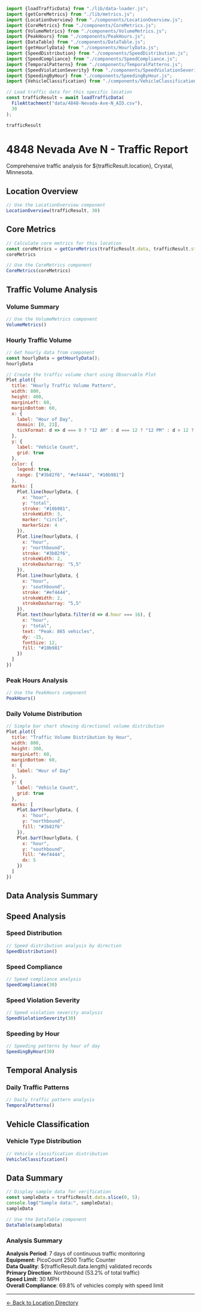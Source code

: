 ```js
import {loadTrafficData} from "./lib/data-loader.js";
import {getCoreMetrics} from "./lib/metrics.js";
import {LocationOverview} from "./components/LocationOverview.js";
import {CoreMetrics} from "./components/CoreMetrics.js";
import {VolumeMetrics} from "./components/VolumeMetrics.js";
import {PeakHours} from "./components/PeakHours.js";
import {DataTable} from "./components/DataTable.js";
import {getHourlyData} from "./components/HourlyData.js";
import {SpeedDistribution} from "./components/SpeedDistribution.js";
import {SpeedCompliance} from "./components/SpeedCompliance.js";
import {TemporalPatterns} from "./components/TemporalPatterns.js";
import {SpeedViolationSeverity} from "./components/SpeedViolationSeverity.js";
import {SpeedingByHour} from "./components/SpeedingByHour.js";
import {VehicleClassification} from "./components/VehicleClassification.js";
```

```js
// Load traffic data for this specific location
const trafficResult = await loadTrafficData(
  FileAttachment("data/4848-Nevada-Ave-N_AIO.csv"),
  30
);

trafficResult
```

# 4848 Nevada Ave N - Traffic Report

Comprehensive traffic analysis for ${trafficResult.location}, Crystal, Minnesota.

## Location Overview

```js
// Use the LocationOverview component
LocationOverview(trafficResult, 30)
```

## Core Metrics

```js
// Calculate core metrics for this location
const coreMetrics = getCoreMetrics(trafficResult.data, trafficResult.structure, 30);
coreMetrics
```

```js
// Use the CoreMetrics component
CoreMetrics(coreMetrics)
```

## Traffic Volume Analysis

### Volume Summary

```js
// Use the VolumeMetrics component
VolumeMetrics()
```

### Hourly Traffic Volume

```js
// Get hourly data from component
const hourlyData = getHourlyData();
hourlyData
```

```js
// Create the traffic volume chart using Observable Plot
Plot.plot({
  title: "Hourly Traffic Volume Pattern",
  width: 800,
  height: 400,
  marginLeft: 60,
  marginBottom: 60,
  x: {
    label: "Hour of Day",
    domain: [0, 23],
    tickFormat: d => d === 0 ? "12 AM" : d === 12 ? "12 PM" : d > 12 ? `${d-12} PM` : `${d} AM`
  },
  y: {
    label: "Vehicle Count",
    grid: true
  },
  color: {
    legend: true,
    range: ["#3b82f6", "#ef4444", "#10b981"]
  },
  marks: [
    Plot.line(hourlyData, {
      x: "hour",
      y: "total",
      stroke: "#10b981",
      strokeWidth: 3,
      marker: "circle",
      markerSize: 4
    }),
    Plot.line(hourlyData, {
      x: "hour", 
      y: "northbound",
      stroke: "#3b82f6",
      strokeWidth: 2,
      strokeDasharray: "5,5"
    }),
    Plot.line(hourlyData, {
      x: "hour",
      y: "southbound", 
      stroke: "#ef4444",
      strokeWidth: 2,
      strokeDasharray: "5,5"
    }),
    Plot.text(hourlyData.filter(d => d.hour === 16), {
      x: "hour",
      y: "total",
      text: "Peak: 865 vehicles",
      dy: -15,
      fontSize: 12,
      fill: "#10b981"
    })
  ]
})
```

### Peak Hours Analysis

```js
// Use the PeakHours component
PeakHours()
```

### Daily Volume Distribution

```js
// Simple bar chart showing directional volume distribution
Plot.plot({
  title: "Traffic Volume Distribution by Hour",
  width: 800,
  height: 300,
  marginLeft: 60,
  marginBottom: 60,
  x: {
    label: "Hour of Day"
  },
  y: {
    label: "Vehicle Count",
    grid: true
  },
  marks: [
    Plot.barY(hourlyData, {
      x: "hour",
      y: "northbound",
      fill: "#3b82f6"
    }),
    Plot.barY(hourlyData, {
      x: "hour",
      y: "southbound",
      fill: "#ef4444",
      dx: 5
    })
  ]
})
```

## Data Analysis Summary

## Speed Analysis

### Speed Distribution

```js
// Speed distribution analysis by direction
SpeedDistribution()
```

### Speed Compliance

```js
// Speed compliance analysis
SpeedCompliance(30)
```

### Speed Violation Severity

```js
// Speed violation severity analysis
SpeedViolationSeverity(30)
```

### Speeding by Hour

```js
// Speeding patterns by hour of day
SpeedingByHour(30)
```

## Temporal Analysis

### Daily Traffic Patterns

```js
// Daily traffic pattern analysis
TemporalPatterns()
```

## Vehicle Classification

### Vehicle Type Distribution

```js
// Vehicle classification distribution
VehicleClassification()
```

## Data Summary

```js
// Display sample data for verification
const sampleData = trafficResult.data.slice(0, 5);
console.log("Sample data:", sampleData);
sampleData
```

```js
// Use the DataTable component
DataTable(sampleData)
```

### Analysis Summary

**Analysis Period**: 7 days of continuous traffic monitoring  
**Equipment**: PicoCount 2500 Traffic Counter  
**Data Quality**: ${trafficResult.data.length} validated records  
**Primary Direction**: Northbound (53.2% of total traffic)  
**Speed Limit**: 30 MPH  
**Overall Compliance**: 69.8% of vehicles comply with speed limit  

---

[← Back to Location Directory](./)

